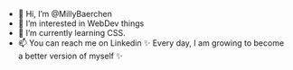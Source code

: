 - 👋 Hi, I’m @MillyBaerchen
- 👀 I’m interested in WebDev things
- 🌱 I’m currently learning CSS.
- 📫 You can reach me on Linkedin
✨ Every day, I am growing to become a better version of myself ✨
<!---
MillyBaerchen/MillyBaerchen is a ✨ special ✨ repository because its `README.md` (this file) appears on your GitHub profile.
You can click the Preview link to take a look at your changes.
--->
